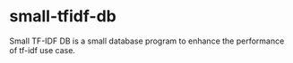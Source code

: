 # small-tfidf-db
Small TF-IDF DB is a small database program to enhance the performance of tf-idf use case.
